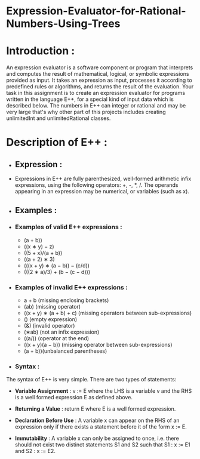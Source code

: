 # Expression-Evaluator-for-Rational-Numbers-Using-Trees

# Introduction : 
An expression evaluator is a software component or program that interprets and computes the result of
mathematical, logical, or symbolic expressions provided as input. It takes an expression as input, processes
it according to predefined rules or algorithms, and returns the result of the evaluation. Your task in this
assignment is to create an expression evaluator for programs written in the language E++, for a special
kind of input data which is described below. The numbers in E++ can integer or rational and may be very large that's why other part of this projects includes creating unlimitedInt and unlimitedRational classes.

# Description of E++ : 

- ## Expression :

- Expressions in E++ are fully parenthesized, well-formed arithmetic infix expressions, using the following
operators: +, -, *, /. The operands appearing in an expression may be numerical, or variables (such as
x).

- ## Examples :
- ### Examples of valid E++ expressions :
  - (a + b))
  - ((x ∗ y) − z)
  - ((5 + x)/(a + b))
  - ((a + 2) ∗ 3)
  - (((x + y) ∗ (a − b)) − (c/d))
  - (((2 ∗ a)/3) + (b − (c − d)))

- ### Examples of invalid E++ expressions :
  - a + b (missing enclosing brackets)
  - (ab) (missing operator)
  - ((x + y) ∗ (a + b) + c) (missing operators between sub-expressions)
  - () (empty expression)
  - (&) (invalid operator)
  - (∗ab) (not an infix expression)
  - ((a/)) (operator at the end)
  - ((x + y)(a − b)) (missing operator between sub-expressions)
  - (a + b))(unbalanced parentheses)

- ### Syntax :
The syntax of E++ is very simple. There are two types of statements:
- **Variable Assignment** : v := E where the LHS is a variable v and the RHS is a well formed expression
E as defined above.

- **Returning a Value** : return E where E is a well formed expression.

- **Declaration Before Use** : A variable x can appear on the RHS of an expression only if there exists
a statement before it of the form x := E.

- **Immutability** : A variable x can only be assigned to once, i.e. there should not exist two distinct
statements S1 and S2 such that S1 : x := E1 and S2 : x := E2.


